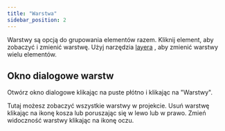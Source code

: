 ```yaml
---
title: "Warstwa"
sidebar_position: 2
---
```


Warstwy są opcją do grupowania elementów razem. Kliknij element, aby zobaczyć i zmienić warstwę. Użyj narzędzia [layera](tools/layer.md) , aby zmienić warstwy wielu elementów.

## Okno dialogowe warstw

Otwórz okno dialogowe klikając na puste płótno i klikając na "Warstwy".

Tutaj możesz zobaczyć wszystkie warstwy w projekcie. Usuń warstwę klikając na ikonę kosza lub poruszając się w lewo lub w prawo. Zmień widoczność warstwy klikając na ikonę oczu.
